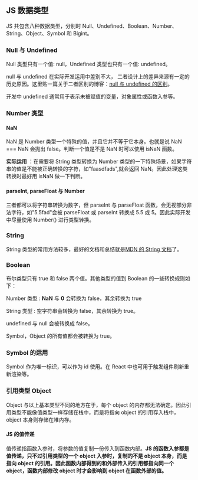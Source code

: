 ## JS 数据类型

JS 共包含八种数据类型，分别时 Null、Undefined、Boolean、Number、String、Object、Symbol 和 Bigint。

### Null 与 Undefined

Null 类型只有一个值: null，Undefined 类型也只有一个值: undefined。

null 与 undefined 在实际开发运用中差别不大， 二者设计上的差异来源有一定的历史原因。这里贴一篇关于二者区别的博客：[null 与 undefined 的区别](https://www.ruanyifeng.com/blog/2014/03/undefined-vs-null.html)。

开发中 undefined 通常用于表示未被赋值的变量，对象属性或函数入参等。

### Number 类型

#### NaN

NaN 是 Number 类型一个特殊的值，并且它并不等于它本身。也就是说 NaN === NaN 会抛出 false。判断一个值是不是 NaN 时可以使用 isNaN 函数。

**实际运用** ：在需要将 String 类型转换为 Number 类型的一下特殊场景，如果字符串的值是不能被正确转换的字符，如"faasdfads",就会返回 NaN。因此处理这类转换时最好用 isNaN 做一下判断。

#### parseInt, parseFloat 与 Number

三者都可以将字符串转换为数字，但 parseInt 与 parseFloat 函数，会无视部分非法字符，如"5.5fad"会被 parseFloat 或 parseInt 转换成 5.5 或 5。因此实际开发中尽量使用 Number() 进行类型转换。

### String

String 类型的常用方法较多，最好的文档和总结就是[MDN 的 String 文档](https://developer.mozilla.org/zh-CN/docs/Web/JavaScript/Reference/Global_Objects/String)了。

### Boolean

布尔类型只有 true 和 false 两个值。其他类型的值到 Boolean 的一些转换规则如下：

Number 类型 : **NaN** 与 **0** 会转换为 false，其余转换为 true

String 类型 : 空字符串会转换为 false，其余转换为 true。

undefined 与 null 会被转换成 false。

Symbol，Object 的所有值都会被转换为 true。

### Symbol 的运用

Symbol 作为唯一标识，可以作为 id 使用。在 React 中也可用于触发组件刷新重新渲染等。

### 引用类型 Object

Object 与以上基本类型不同的地方在于，每个 object 的内存都无法确定。因此引用类型不能像值类型一样存储在栈中，而是将指向 object 的引用存入栈中，object 本身则存储在堆内存。

#### JS 的值传递

值传递指函数入参时，将参数的值复制一份传入到函数内部。**JS 的函数入参都是值传递，只不过引用类型的一个 object 入参时，复制的不是 object 本身，而是指向 object 的引用。因此函数内部得到的和外部传入的引用都指向同一个 object，函数内部修改 object 时才会影响到 object 在函数外部的值。**
